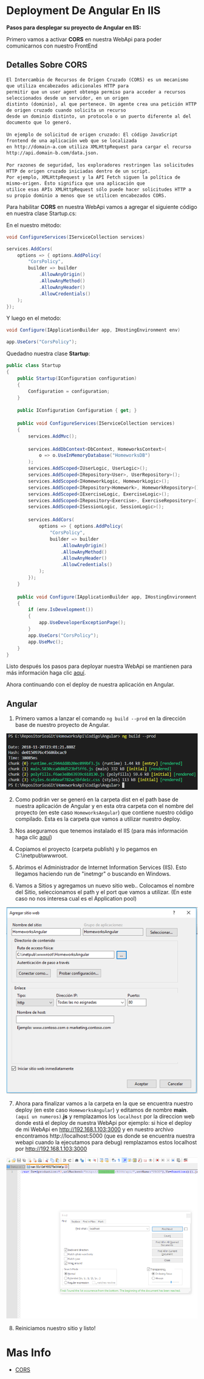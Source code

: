 # Deployment De Angular En IIS

**Pasos para desplegar su proyecto de Angular en IIS:**

Primero vamos a activar **CORS** en nuestra WebApi para poder comunicarnos con nuestro FrontEnd

## Detalles Sobre CORS

```
El Intercambio de Recursos de Origen Cruzado (CORS) es un mecanismo que utiliza encabezados adicionales HTTP para 
permitir que un user agent obtenga permiso para acceder a recursos seleccionados desde un servidor, en un origen 
distinto (dominio), al que pertenece. Un agente crea una petición HTTP de origen cruzado cuando solicita un recurso 
desde un dominio distinto, un protocolo o un puerto diferente al del documento que lo generó.

Un ejemplo de solicitud de origen cruzado: El código JavaScript frontend de una aplicación web que se localizada 
en http://domain-a.com utiliza XMLHttpRequest para cargar el recurso http://api.domain-b.com/data.json.

Por razones de seguridad, los exploradores restringen las solicitudes HTTP de origen cruzado iniciadas dentro de un script. 
Por ejemplo, XMLHttpRequest y la API Fetch siguen la política de mismo-origen. Ésto significa que una aplicación que 
utilice esas APIs XMLHttpRequest sólo puede hacer solicitudes HTTP a su propio dominio a menos que se utilicen encabezados CORS.
```

Para habilitar **CORS** en nuestra WebApi vamos a agregar el siguiente código en nuestra clase Startup.cs:

En el nuestro método:

```C#
void ConfigureServices(IServiceCollection services)
```

```C#
services.AddCors(
    options => { options.AddPolicy(
        "CorsPolicy", 
        builder => builder
            .AllowAnyOrigin()
            .AllowAnyMethod()
            .AllowAnyHeader()
            .AllowCredentials()
    );
});
```

Y luego en el metodo:
```C#
void Configure(IApplicationBuilder app, IHostingEnvironment env)
```

```C#
app.UseCors("CorsPolicy");
```

Quedadno nuestra clase **Startup**:

```C#
public class Startup
{
    public Startup(IConfiguration configuration)
    {
        Configuration = configuration;
    }

    public IConfiguration Configuration { get; }

    public void ConfigureServices(IServiceCollection services)
    {
        services.AddMvc();

        services.AddDbContext<DbContext, HomeworksContext>(
            o => o.UseInMemoryDatabase("HomeworksDB")
        );
        services.AddScoped<IUserLogic, UserLogic>();
        services.AddScoped<IRepository<User>, UserRepository>();
        services.AddScoped<IHomeworkLogic, HomeworkLogic>();
        services.AddScoped<IRepository<Homework>, HomeworkRepository>();
        services.AddScoped<IExerciseLogic, ExerciseLogic>();
        services.AddScoped<IRepository<Exercise>, ExerciseRepository>();
        services.AddScoped<ISessionLogic, SessionLogic>();

        services.AddCors(
            options => { options.AddPolicy(
                "CorsPolicy",
                builder => builder
                    .AllowAnyOrigin()
                    .AllowAnyMethod()
                    .AllowAnyHeader()
                    .AllowCredentials()
            );
        });
    }

    public void Configure(IApplicationBuilder app, IHostingEnvironment env)
    {
        if (env.IsDevelopment())
        {
            app.UseDeveloperExceptionPage();
        }
        app.UseCors("CorsPolicy");
        app.UseMvc();
    }
}
```

Listo después los pasos para deployar nuestra WebApi se mantienen para más información  haga clic [aquí](./Clase%207%20-%20Deployment%20en%20IIS.md).

Ahora continuando con el deploy de nuestra aplicación en Angular.

## Angular

1) Primero vamos a lanzar el comando ```ng build --prod``` en la dirección base de nuestro proyecto de Angular.

![image](../imgs/angular-deploy/1.PNG)

2) Como podrán ver se generó en la carpeta dist en el path base de nuestra aplicación de Angular y en esta otra carpeta con el nombre del proyecto (en este caso ```HomeworksAngular```) que contiene nuestro código compilado. Esta es la carpeta que vamos a utilizar nuestro deploy.

3) Nos aseguramos que tenemos instalado el IIS (para más información  haga clic [aquí](./Clase%207%20-%20Deployment%20en%20IIS.md))

4) Copiamos el proyecto (carpeta publish) y lo pegamos en C:\inetpub\wwwroot.

5) Abrimos el Administrador de Internet Information Services (IIS). Esto llegamos haciendo run de "inetmgr" o buscando en Windows.

6) Vamos a Sitios y agregamos un nuevo sitio web.. Colocamos el nombre del Sitio, seleccionamos el path y el port que vamos a utilizar. (En este caso no nos interesa cual es el Application pool)

![image](../imgs/angular-deploy/2.PNG)

7) Ahora para finalizar vamos a la carpeta en la que se encuentra nuestro deploy (en este caso ```HomeworksAngular```) y editamos de nombre **main**.```(aquí un numeros)```.**js** y remplazamos los ```localhost``` por la direccion web donde está el deploy de nuestra WebApi por ejemplo: si hice el deploy de mi WebApi en http://192.168.1.103:3000 y en nuestro archivo encontramos http://localhost:5000 (que es donde se encuentra nuestra webapi cuando la ejecutamos para debug) remplazamos estos localhost por http://192.168.1.103:3000

![image](../imgs/angular-deploy/3.PNG)

8) Reiniciamos nuestro sitio y listo!

# Mas Info

* [CORS](https://developer.mozilla.org/es/docs/Web/HTTP/Access_control_CORS)
